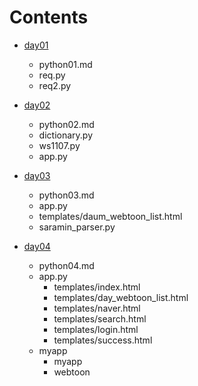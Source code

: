 # Contents

* [day01](/day01)
  * python01.md
  * req.py
  * req2.py

* [day02](/day02)
  * python02.md
  * dictionary.py
  * ws1107.py
  * app.py

* [day03](/day03)
  * python03.md
  * app.py
  * templates/daum_webtoon_list.html
  * saramin_parser.py

* [day04](/day04)
  * python04.md
  * app.py
    * templates/index.html
    * templates/day_webtoon_list.html
    * templates/naver.html
    * templates/search.html
    * templates/login.html
    * templates/success.html
  * myapp
    * myapp
    * webtoon

